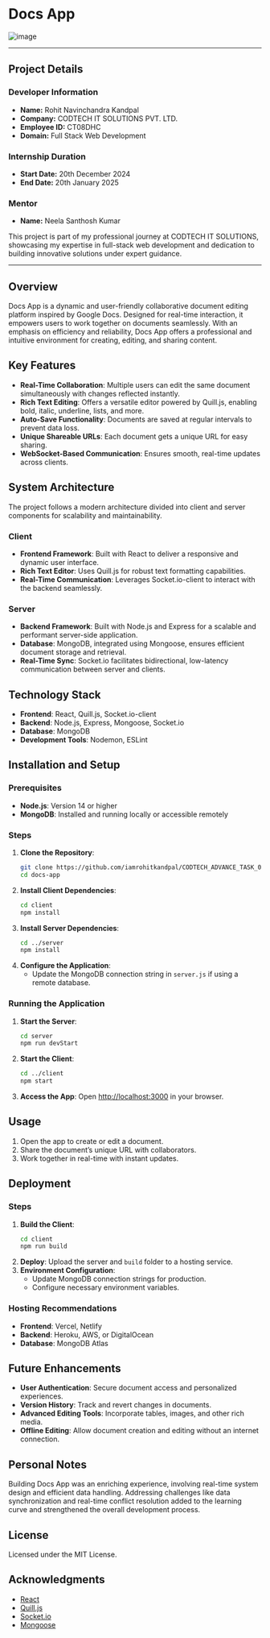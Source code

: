 # Docs App

![image](https://github.com/user-attachments/assets/fc15fe9d-d42a-48f7-a388-73f20a12eb69)

---

## **Project Details**  

### Developer Information  
- **Name:** Rohit Navinchandra Kandpal  
- **Company:** CODTECH IT SOLUTIONS PVT. LTD.  
- **Employee ID:** CT08DHC  
- **Domain:** Full Stack Web Development  

### Internship Duration  
- **Start Date:** 20th December 2024  
- **End Date:** 20th January 2025  

### Mentor  
- **Name:** Neela Santhosh Kumar  

This project is part of my professional journey at CODTECH IT SOLUTIONS, showcasing my expertise in full-stack web development and dedication to building innovative solutions under expert guidance.  

---

## Overview
Docs App is a dynamic and user-friendly collaborative document editing platform inspired by Google Docs. Designed for real-time interaction, it empowers users to work together on documents seamlessly. With an emphasis on efficiency and reliability, Docs App offers a professional and intuitive environment for creating, editing, and sharing content.

## Key Features
- **Real-Time Collaboration**: Multiple users can edit the same document simultaneously with changes reflected instantly.
- **Rich Text Editing**: Offers a versatile editor powered by Quill.js, enabling bold, italic, underline, lists, and more.
- **Auto-Save Functionality**: Documents are saved at regular intervals to prevent data loss.
- **Unique Shareable URLs**: Each document gets a unique URL for easy sharing.
- **WebSocket-Based Communication**: Ensures smooth, real-time updates across clients.

## System Architecture
The project follows a modern architecture divided into client and server components for scalability and maintainability.

### Client
- **Frontend Framework**: Built with React to deliver a responsive and dynamic user interface.
- **Rich Text Editor**: Uses Quill.js for robust text formatting capabilities.
- **Real-Time Communication**: Leverages Socket.io-client to interact with the backend seamlessly.

### Server
- **Backend Framework**: Built with Node.js and Express for a scalable and performant server-side application.
- **Database**: MongoDB, integrated using Mongoose, ensures efficient document storage and retrieval.
- **Real-Time Sync**: Socket.io facilitates bidirectional, low-latency communication between server and clients.

## Technology Stack
- **Frontend**: React, Quill.js, Socket.io-client
- **Backend**: Node.js, Express, Mongoose, Socket.io
- **Database**: MongoDB
- **Development Tools**: Nodemon, ESLint

## Installation and Setup
### Prerequisites
- **Node.js**: Version 14 or higher
- **MongoDB**: Installed and running locally or accessible remotely

### Steps
1. **Clone the Repository**:
   ```bash
   git clone https://github.com/iamrohitkandpal/CODTECH_ADVANCE_TASK_03.git
   cd docs-app
   ```
2. **Install Client Dependencies**:
   ```bash
   cd client
   npm install
   ```
3. **Install Server Dependencies**:
   ```bash
   cd ../server
   npm install
   ```
4. **Configure the Application**:
   - Update the MongoDB connection string in `server.js` if using a remote database.

### Running the Application
1. **Start the Server**:
   ```bash
   cd server
   npm run devStart
   ```
2. **Start the Client**:
   ```bash
   cd ../client
   npm start
   ```
3. **Access the App**:
   Open [http://localhost:3000](http://localhost:3000) in your browser.

## Usage
1. Open the app to create or edit a document.
2. Share the document’s unique URL with collaborators.
3. Work together in real-time with instant updates.

## Deployment
### Steps
1. **Build the Client**:
   ```bash
   cd client
   npm run build
   ```
2. **Deploy**:
   Upload the server and `build` folder to a hosting service.
3. **Environment Configuration**:
   - Update MongoDB connection strings for production.
   - Configure necessary environment variables.

### Hosting Recommendations
- **Frontend**: Vercel, Netlify
- **Backend**: Heroku, AWS, or DigitalOcean
- **Database**: MongoDB Atlas

## Future Enhancements
- **User Authentication**: Secure document access and personalized experiences.
- **Version History**: Track and revert changes in documents.
- **Advanced Editing Tools**: Incorporate tables, images, and other rich media.
- **Offline Editing**: Allow document creation and editing without an internet connection.

## Personal Notes
Building Docs App was an enriching experience, involving real-time system design and efficient data handling. Addressing challenges like data synchronization and real-time conflict resolution added to the learning curve and strengthened the overall development process.

## License
Licensed under the MIT License.

## Acknowledgments
- [React](https://reactjs.org/)
- [Quill.js](https://quilljs.com/)
- [Socket.io](https://socket.io/)
- [Mongoose](https://mongoosejs.com/)

